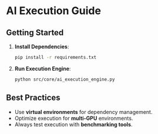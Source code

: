 # AI Execution Guide

## Getting Started
1. **Install Dependencies**:  
   ```bash
   pip install -r requirements.txt
   ```

2. **Run Execution Engine**:  
   ```bash
   python src/core/ai_execution_engine.py
   ```

## Best Practices
- Use **virtual environments** for dependency management.
- Optimize execution for **multi-GPU** environments.
- Always test execution with **benchmarking tools**.
